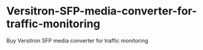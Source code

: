 # Versitron-SFP-media-converter-for-traffic-monitoring
Buy Versitron SFP media converter for traffic monitoring
